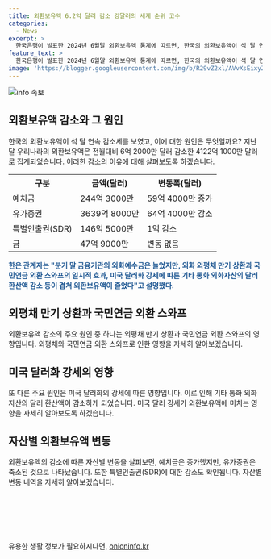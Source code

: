 ```yaml
---
title: 외환보유액 6.2억 달러 감소 강달러의 세계 순위 고수
categories:
  - News
excerpt: >
  한국은행이 발표한 2024년 6월말 외환보유액 통계에 따르면, 한국의 외환보유액이 석 달 연속 감소세를 보였다. 이는 외화 외평채 만기 상환과 국민연금 외환 스와프의 영향, 미국 달러화의 강세 등으로 설명되었다. 이로써 한국의 외환보유액 규모는 5월 말 기준으로 세계 9위 수준으로 확인되었다.
feature_text: >
  한국은행이 발표한 2024년 6월말 외환보유액 통계에 따르면, 한국의 외환보유액이 석 달 연속 감소세를 보였다. 이는 외화 외평채 만기 상환과 국민연금 외환 스와프의 영향, 미국 달러화의 강세 등으로 설명되었다. 이로써 한국의 외환보유액 규모는 5월 말 기준으로 세계 9위 수준으로 확인되었다.
image: 'https://blogger.googleusercontent.com/img/b/R29vZ2xl/AVvXsEixyZcFfHzMRdzZMjFBmAUKJYCLCGyLL1o632UiGVXcaFdKo_bkvkuCioo0uUKlGfBVcT3P84aROyZIXSBEx3Aw5nCQ3pTgDom1WDC4m8eifvWiAmWEEVb4x6G_l8C0QH225ldMjyaFvpxGEBGNO37VmDTDMHGhJPq73UglMfDca1-0aw/s1600/blogspot.png'
---
```


<p><img src="https://blogger.googleusercontent.com/img/b/R29vZ2xl/AVvXsEixyZcFfHzMRdzZMjFBmAUKJYCLCGyLL1o632UiGVXcaFdKo_bkvkuCioo0uUKlGfBVcT3P84aROyZIXSBEx3Aw5nCQ3pTgDom1WDC4m8eifvWiAmWEEVb4x6G_l8C0QH225ldMjyaFvpxGEBGNO37VmDTDMHGhJPq73UglMfDca1-0aw/s1600/blogspot.png" alt="info 속보" /></p>

<h2 data-ke-size="size26">외환보유액 감소와 그 원인</h2>

<p data-ke-size="size16">한국의 외환보유액이 석 달 연속 감소세를 보였고, 이에 대한 원인은 무엇일까요? 지난달 우리나라의 외환보유액은 전월대비 6억 2000만 달러 감소한 4122억 1000만 달러로 집계되었습니다. 이러한 감소의 이유에 대해 살펴보도록 하겠습니다.</p>

<table>
  <tr>
    <th>구분</th>
    <th>금액(달러)</th>
    <th>변동폭(달러)</th>
  </tr>
  <tr>
    <td>예치금</td>
    <td>244억 3000만</td>
    <td>59억 4000만 증가</td>
  </tr>
  <tr>
    <td>유가증권</td>
    <td>3639억 8000만</td>
    <td>64억 4000만 감소</td>
  </tr>
  <tr>
    <td>특별인출권(SDR)</td>
    <td>146억 5000만</td>
    <td>1억 감소</td>
  </tr>
  <tr>
    <td>금</td>
    <td>47억 9000만</td>
    <td>변동 없음</td>
  </tr>
</table>

<p><b><span style="color: #1a5490;">한은 관계자는 "분기 말 금융기관의 외화예수금은 늘었지만, 외화 외평채 만기 상환과 국민연금 외환 스와프의 일시적 효과, 미국 달러화 강세에 따른 기타 통화 외화자산의 달러 환산액 감소 등이 겹쳐 외환보유액이 줄었다"고 설명했다.</span></b></p>

<h2 data-ke-size="size26">외평채 만기 상환과 국민연금 외환 스와프</h2>

<p data-ke-size="size16">외환보유액 감소의 주요 원인 중 하나는 외평채 만기 상환과 국민연금 외환 스와프의 영향입니다. 외평채와 국민연금 외환 스와프로 인한 영향을 자세히 알아보겠습니다.</p>

<h2 data-ke-size="size26">미국 달러화 강세의 영향</h2>

<p data-ke-size="size16">또 다른 주요 원인은 미국 달러화의 강세에 따른 영향입니다. 이로 인해 기타 통화 외화자산의 달러 환산액이 감소하게 되었습니다. 미국 달러 강세가 외환보유액에 미치는 영향을 자세히 알아보도록 하겠습니다.</p>

<h2 data-ke-size="size26">자산별 외환보유액 변동</h2>

<p data-ke-size="size16">외환보유액의 감소에 따른 자산별 변동을 살펴보면, 예치금은 증가했지만, 유가증권은 축소된 것으로 나타났습니다. 또한 특별인출권(SDR)에 대한 감소도 확인됩니다. 자산별 변동 내역을 자세히 알아보겠습니다.</p>

<p data-ke-size="size16">&nbsp;</p>

<p data-ke-size="size16">&nbsp;</p>

<p data-ke-size="size16">&nbsp;</p>
유용한 생활 정보가 필요하시다면, <a href="https://onioninfo.kr" rel="dofollow">onioninfo.kr</a>



